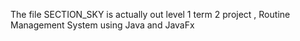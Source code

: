 The file SECTION_SKY is actually out level 1 term 2 project , Routine Management System using Java and JavaFx
